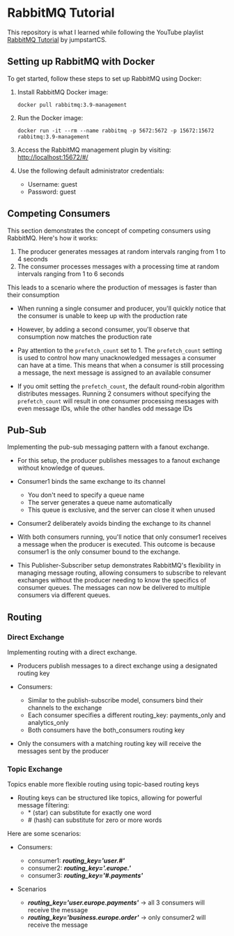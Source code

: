 # RabbitMQ Tutorial

This repository is what I learned while following the YouTube playlist [RabbitMQ Tutorial](https://www.youtube.com/playlist?list=PLalrWAGybpB-UHbRDhFsBgXJM1g6T4IvO) by jumpstartCS.

## Setting up RabbitMQ with Docker

To get started, follow these steps to set up RabbitMQ using Docker:

1. Install RabbitMQ Docker image:
    ```
    docker pull rabbitmq:3.9-management
    ```

2. Run the Docker image:
    ```
    docker run -it --rm --name rabbitmq -p 5672:5672 -p 15672:15672 rabbitmq:3.9-management
    ```

3. Access the RabbitMQ management plugin by visiting:
    [http://localhost:15672/#/](http://localhost:15672/#/)

4. Use the following default administrator credentials:
    - Username: guest
    - Password: guest

## Competing Consumers

This section demonstrates the concept of competing consumers using RabbitMQ. Here's how it works:

1. The producer generates messages at random intervals ranging from 1 to 4 seconds
2. The consumer processes messages with a processing time at random intervals ranging from 1 to 6 seconds

This leads to a scenario where the production of messages is faster than their consumption

- When running a single consumer and producer, you'll quickly notice that the consumer is unable to keep up with the production rate

- However, by adding a second consumer, you'll observe that consumption now matches the production rate

- Pay attention to the `prefetch_count` set to 1. The `prefetch_count` setting is used to control how many unacknowledged messages a consumer can have at a time. This means that when a consumer is still processing a message, the next message is assigned to an available consumer

- If you omit setting the `prefetch_count`, the default round-robin algorithm distributes messages. Running 2 consumers without specifying the `prefetch_count` will result in one consumer processing messages with even message IDs, while the other handles odd message IDs

## Pub-Sub

Implementing the pub-sub messaging pattern with a fanout exchange.

- For this setup, the producer publishes messages to a fanout exchange without knowledge of queues.


- Consumer1 binds the same exchange to its channel
  - You don't need to specify a queue name
  - The server generates a queue name automatically
  - This queue is exclusive, and the server can close it when unused


- Consumer2 deliberately avoids binding the exchange to its channel


- With both consumers running, you'll notice that only consumer1 receives a message when the producer is executed. This outcome is because consumer1 is the only consumer bound to the exchange.


- This Publisher-Subscriber setup demonstrates RabbitMQ's flexibility in managing message routing, allowing consumers to subscribe to relevant exchanges without the producer needing to know the specifics of consumer queues. The messages can now be delivered to multiple consumers via different queues.

## Routing

### Direct Exchange

Implementing routing with a direct exchange.

- Producers publish messages to a direct exchange using a designated routing key

- Consumers:
    - Similar to the publish-subscribe model, consumers bind their channels to the exchange
    - Each consumer specifies a different routing_key: payments_only and analytics_only
    - Both consumers have the both_consumers routing key


- Only the consumers with a matching routing key will receive the messages sent by the producer

### Topic Exchange

Topics enable more flexible routing using topic-based routing keys

- Routing keys can be structured like topics, allowing for powerful message filtering:
  - \* (star) can substitute for exactly one word
  - \# (hash) can substitute for zero or more words

Here are some scenarios:

- Consumers: 
  - consumer1: **_routing_key='user.#'_**
  - consumer2: **_routing_key='*.europe.*'_**
  - consumer3: **_routing_key='#.payments'_**


- Scenarios
  - **_routing_key='user.europe.payments'_**  &rarr; all 3 consumers will receive the message
  - **_routing_key='business.europe.order'_**  &rarr; only consumer2 will receive the message


